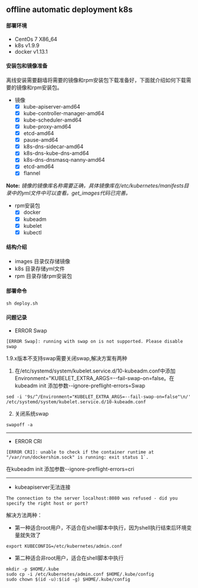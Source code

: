 
## offline automatic deployment k8s

#### 部署环境
- CentOs 7 X86_64
- k8s v1.9.9
- docker v1.13.1 

#### 安装包和镜像准备
离线安装需要翻墙将需要的镜像和rpm安装包下载准备好，下面就介绍如何下载需要的镜像和rpm安装包。

- 镜像
  - [x] kube-apiserver-amd64                  
  - [x] kube-controller-manager-amd64    
  - [x] kube-scheduler-amd64	          
  - [x] kube-proxy-amd64	             
  - [x] etcd-amd64	                     
  - [x] pause-amd64	                        
  - [x] k8s-dns-sidecar-amd64	              
  - [x] k8s-dns-kube-dns-amd64	    
  - [x] k8s-dns-dnsmasq-nanny-amd64          
  - [x] etcd-amd64
  - [x] flannel
  
**Note:** *镜像的镜像库名称需要正确，具体镜像库在/etc/kubernetes/manifests目录中的yml文件中可以查看。get_images代码已完善。*

- rpm安装包
  - [x] docker
  - [x] kubeadm
  - [x] kubelet
  - [x] kubectl
 
#### 结构介绍
- images 目录仅存储镜像
- k8s 目录存储yml文件
- rpm 目录存储rpm安装包

#### 部署命令

```
sh deploy.sh
```

#### 问题记录

- ERROR Swap
```
[ERROR Swap]: running with swap on is not supported. Please disable swap
```
1.9.x版本不支持swap需要关闭swap,解决方案有两种
1. 在/etc/systemd/system/kubelet.service.d/10-kubeadm.conf中添加Environment="KUBELET_EXTRA_ARGS=--fail-swap-on=false。在kubeadm init 添加参数--ignore-preflight-errors=Swap

```
sed -i '9s/^/Environment="KUBELET_EXTRA_ARGS=--fail-swap-on=false"\n/' /etc/systemd/system/kubelet.service.d/10-kubeadm.conf
```

2. 关闭系统swap

```
swapoff -a
```

---

- ERROR CRI

```
[ERROR CRI]: unable to check if the container runtime at "/var/run/dockershim.sock" is running: exit status 1`.
```

在kubeadm init 添加参数--ignore-preflight-errors=cri

---

- kubeapiserver无法连接
```
The connection to the server localhost:8080 was refused - did you specify the right host or port?
```
解决方法两种：
- 第一种适合root用户，不适合在shell脚本中执行，因为shell执行结束后环境变量就失效了
```
export KUBECONFIG=/etc/kubernetes/admin.conf
```
- 第二种适合非root用户，适合在shell脚本中执行
```
mkdir -p $HOME/.kube
sudo cp -i /etc/kubernetes/admin.conf $HOME/.kube/config
sudo chown $(id -u):$(id -g) $HOME/.kube/config
```

  
